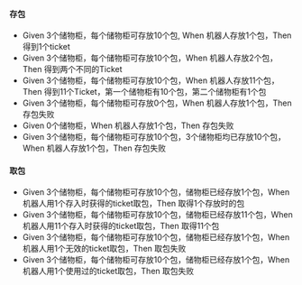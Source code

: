 #### 存包
* Given 3个储物柜，每个储物柜可存放10个包, When 机器人存放1个包，Then 得到1个ticket
* Given 3个储物柜，每个储物柜可存放10个包，When 机器人存放2个包，Then 得到两个不同的Ticket
* Given 3个储物柜，每个储物柜可存放10个包，When 机器人存放11个包，Then 得到11个Ticket，第一个储物柜有10个包，第二个储物柜有1个包
* Given 3个储物柜，每个储物柜可存放0个包，When 机器人存放1个包，Then 存包失败
* Given 0个储物柜，When 机器人存放1个包，Then 存包失败
* Given 3个储物柜，每个储物柜可存放10个包，3个储物柜均已存放10个包，When 机器人存放1个包，Then 存包失败

#### 取包
* Given 3个储物柜，每个储物柜可存放10个包，储物柜已经存放1个包，When 机器人用1个存入时获得的ticket取包，Then 取得1个存放时的包
* Given 3个储物柜，每个储物柜可存放10个包，储物柜已经存放11个包，When 机器人用11个存入时获得的ticket取包，Then 取得11个包
* Given 3个储物柜，每个储物柜可存放10个包，储物柜已经存放1个包，When 机器人用1个无效的ticket取包，Then 取包失败
* Given 3个储物柜，每个储物柜可存放10个包，储物柜已经存放1个包，When 机器人用1个使用过的ticket取包，Then 取包失败